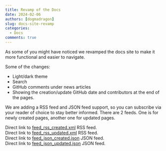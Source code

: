 ```yaml
---
title: Revamp of the Docs
date: 2024-02-06
authors: [dogmadragon]
slug: docs-site-revamp
categories:
  - Docs
comments: true
---
```


As some of you might have noticed we revamped the docs site to make it more functional and easier to navigate. 

<!-- more -->

Some of the changes: 

- Light/dark theme
- Search
- GitHub comments under news articles
- Showing the creation/update GitHub date and contributors at the end of the pages.

We are adding a RSS feed and JSON feed support, so you can subscribe via your reader of choice to stay better informed. There are 2 feeds. One is for newly created pages, another one for updated pages.  

Direct link to [feed_rss_created.xml](/feed_rss_created.xml) RSS feed.  
Direct link to [feed_rss_updated.xml](/feed_rss_updated.xml) RSS feed.  
Direct link to [feed_json_created.json](/feed_json_created.json) JSON feed.  
Direct link to [feed_json_updated.json](/feed_json_updated.json) JSON feed.